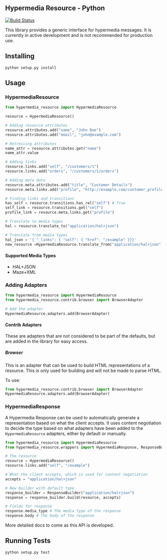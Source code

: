 Hypermedia Resource - Python
----------------------------

[![Build Status](http://img.shields.io/travis/the-hypermedia-project/hypermedia-resource-python/master.svg?style=flat)](https://travis-ci.org/the-hypermedia-project/hypermedia-resource-python)

This library provides a generic interface for hypermedia messages. It is currently in active development and is not recommended for production use. 

## Installing

```
python setup.py install
```

## Usage

### HypermediaResource

```python
from hypermedia_resource import HypermediaResource

resource = HypermediaResource()

# Adding resource attributes
resource.attributes.add("name", "John Doe")
resource.attributes.add("email", "john@example.com")

# Retreiving attributes
name_attr = resource.attributes.get("name")
name_attr.value

# Adding links
resource.links.add("self", "/customers/1")
resource.links.add("orders", "/customers/1/orders")

# Adding meta data
resource.meta.attributes.add("title", "Customer Details")
resource.meta.links.add("profile", "http://example.com/customer_profile")

# Finding links and transitions
has_self = resource.transitions.has_rel("self") # True
self_link = resource.transitions.get("self")
profile_link = resource.meta.links.get("profile")

# Translate to media types
hal = resource.translate_to("application/hal+json")

# Translate from media types
hal_json = '{ "_links": { "self": { "href": "/example" }}}'
new_resource =HypermediaResource.translate_from("application/hal+json", hal_json)
```

#### Supported Media Types

* HAL+JSON
* Maze+XML

### Adding Adapters

```python
from hypermedia_resource import HypermediaResource
from hypermedia_resource.contrib.browser import BrowserAdapter

# Add the adapter
HypermediaResource.adapters.add(BrowserAdapter)
```

#### Contrib Adapters

These are adapters that are not considered to be part of the defaults, but are added in the library for easy access.

##### Browser

This is an adapter that can be used to build HTML representations of a resource. This is only used for building and will not be made to parse HTML.

To use:

```python
from hypermedia_resource.contrib.browser import BrowserAdapter
HypermediaResource.adapters.add(BrowserAdapter)
```

### HypermediaResponse

A Hypermedia Response can be used to automatically generate a representation based on what the client accepts. It uses content negotiation to decide the type based on what adapters have been added to the `HypermediaResource` adapters, either by default or manually.

```python
from hypermedia_resource import HypermediaResource
from hypermedia_resource.wrappers import HypermediaResponse, ResponseBuilder

# The resource
resource = HypermediaResource()
resource.links.add("self", "/example")

# What the client accepts, which is used for content negotiation
accepts = "application/hal+json"

# New builder with default type
response_builder = ResponseBuilder("application/hal+json")
response = response_builder.build(resource, accepts)

# Fields for response
response.media_type # The media type of the response
response.body # The body of the response
```

More detailed docs to come as this API is developed.

## Running Tests

```script
python setup.py test
```